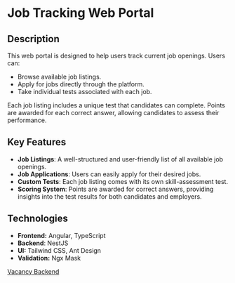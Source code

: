 # Job Tracking Web Portal

## Description

This web portal is designed to help users track current job openings. Users can:

- Browse available job listings.
- Apply for jobs directly through the platform.
- Take individual tests associated with each job.

Each job listing includes a unique test that candidates can complete. Points are awarded for each correct answer, allowing candidates to assess their performance.

## Key Features

- **Job Listings**: A well-structured and user-friendly list of all available job openings.
- **Job Applications**: Users can easily apply for their desired jobs.
- **Custom Tests**: Each job listing comes with its own skill-assessment test.
- **Scoring System**: Points are awarded for correct answers, providing insights into the test results for both candidates and employers.

## Technologies

- **Frontend:** Angular, TypeScript
- **Backend**: NestJS
- **UI:** Tailwind CSS, Ant Design
- **Validation:** Ngx Mask

[Vacancy Backend](https://github.com/AslanMamedov/vacancy_backend)
